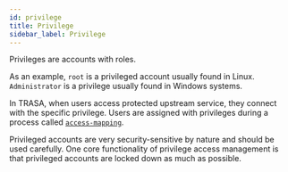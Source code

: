 ```yaml
---
id: privilege
title: Privilege
sidebar_label: Privilege
---
```


Privileges are accounts with roles.
 
As an example, `root` is a privileged account usually found in Linux. `Administrator` is a privilege usually found in Windows systems.
 
In TRASA, when users access protected upstream service, they connect with the specific privilege. Users are assigned with privileges during a process called [`access-mapping`](../getting-started/glossary.md/#access-map).  
 
Privileged accounts are very security-sensitive by nature and should be used carefully. One core functionality of privilege access management is that privileged accounts are locked down as much as possible.
